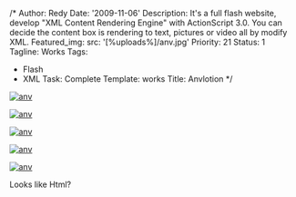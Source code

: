 /*
Author: Redy
Date: '2009-11-06'
Description: It's a full flash website, develop "XML Content Rendering Engine" with
  ActionScript 3.0. You can decide the content box is rendering to text, pictures
  or video all by modify XML.
Featured_img:
  src: '[%uploads%]/anv.jpg'
Priority: 21
Status: 1
Tagline: Works
Tags:
- Flash
- XML
Task: Complete
Template: works
Title: Anvlotion
*/
<p>  <a class="lightbox-gallery" href="/[%uploads%]/anv_1.jpg">    <img src="/[%uploads%]/anv_1.jpg" alt="anv" />  </a></p><p>  <a class="lightbox-gallery" href="/[%uploads%]/anv_2.jpg">    <img src="/[%uploads%]/anv_2.jpg" alt="anv" />  </a></p><p>  <a class="lightbox-gallery" href="/[%uploads%]/anv_3.jpg">    <img src="/[%uploads%]/anv_3.jpg" alt="anv" />  </a></p><p>  <a class="lightbox-gallery" href="/[%uploads%]/anv_4.jpg">    <img src="/[%uploads%]/anv_4.jpg" alt="anv" />  </a></p><p>  <a class="lightbox-gallery" href="/[%uploads%]/anv_5.jpg">    <img src="/[%uploads%]/anv_5.jpg" alt="anv" />  </a></p><p>Looks like Html?</p>